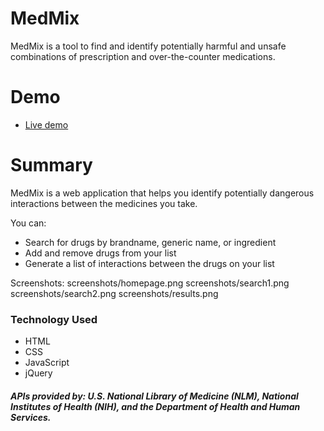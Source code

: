 # MedMix


MedMix is a tool to find and identify potentially harmful and unsafe combinations of prescription and over-the-counter medications.

# Demo

  - [Live demo][link]


# Summary

MedMix is a web application that helps you identify potentially dangerous interactions between the medicines you take. 

You can: 
  - Search for drugs by brandname, generic name, or ingredient
  - Add and remove drugs from your list
  - Generate a list of interactions between the drugs on your list

Screenshots:
screenshots/homepage.png
screenshots/search1.png
screenshots/search2.png
screenshots/results.png

### Technology Used

* HTML
* CSS
* JavaScript
* jQuery


##### APIs provided by: U.S. National Library of Medicine (NLM), National Institutes of Health (NIH), and the Department of Health and Human Services.

[link]: <https://ngblanchard.github.io/medmix/>

